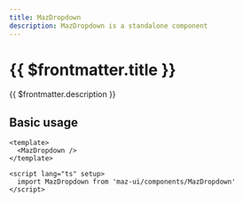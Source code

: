 ```yaml
---
title: MazDropdown
description: MazDropdown is a standalone component
---
```


<!-- markdownlint-disable MD033 -->

# {{ $frontmatter.title }}

{{ $frontmatter.description }}

<!--@include: ./../.vitepress/mixins/getting-started.md-->

## Basic usage

<MazDropdown />

```vue
<template>
  <MazDropdown />
</template>

<script lang="ts" setup>
  import MazDropdown from 'maz-ui/components/MazDropdown'
</script>
```

<!--@include: ./../.vitepress/generated-docs/maz-dropdown.doc.md-->
